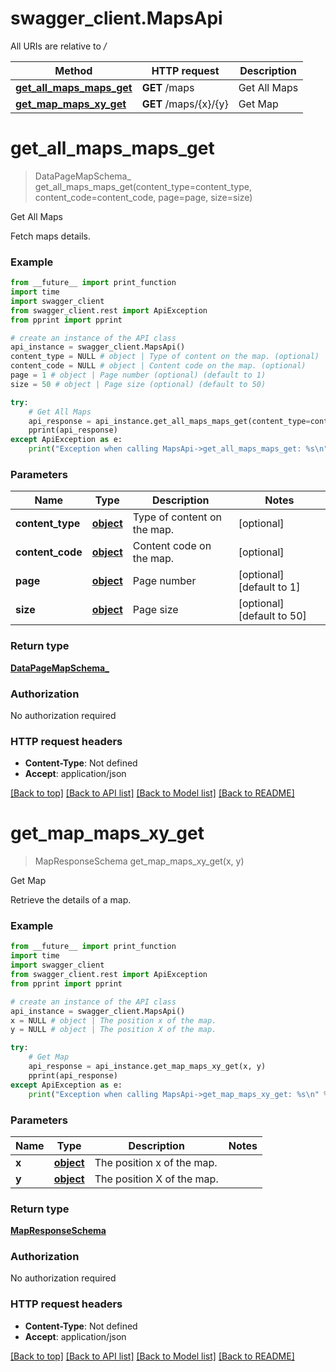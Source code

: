 # swagger_client.MapsApi

All URIs are relative to */*

Method | HTTP request | Description
------------- | ------------- | -------------
[**get_all_maps_maps_get**](MapsApi.md#get_all_maps_maps_get) | **GET** /maps | Get All Maps
[**get_map_maps_xy_get**](MapsApi.md#get_map_maps_xy_get) | **GET** /maps/{x}/{y} | Get Map

# **get_all_maps_maps_get**
> DataPageMapSchema_ get_all_maps_maps_get(content_type=content_type, content_code=content_code, page=page, size=size)

Get All Maps

Fetch maps details.

### Example
```python
from __future__ import print_function
import time
import swagger_client
from swagger_client.rest import ApiException
from pprint import pprint

# create an instance of the API class
api_instance = swagger_client.MapsApi()
content_type = NULL # object | Type of content on the map. (optional)
content_code = NULL # object | Content code on the map. (optional)
page = 1 # object | Page number (optional) (default to 1)
size = 50 # object | Page size (optional) (default to 50)

try:
    # Get All Maps
    api_response = api_instance.get_all_maps_maps_get(content_type=content_type, content_code=content_code, page=page, size=size)
    pprint(api_response)
except ApiException as e:
    print("Exception when calling MapsApi->get_all_maps_maps_get: %s\n" % e)
```

### Parameters

Name | Type | Description  | Notes
------------- | ------------- | ------------- | -------------
 **content_type** | [**object**](.md)| Type of content on the map. | [optional] 
 **content_code** | [**object**](.md)| Content code on the map. | [optional] 
 **page** | [**object**](.md)| Page number | [optional] [default to 1]
 **size** | [**object**](.md)| Page size | [optional] [default to 50]

### Return type

[**DataPageMapSchema_**](DataPageMapSchema_.md)

### Authorization

No authorization required

### HTTP request headers

 - **Content-Type**: Not defined
 - **Accept**: application/json

[[Back to top]](#) [[Back to API list]](../README.md#documentation-for-api-endpoints) [[Back to Model list]](../README.md#documentation-for-models) [[Back to README]](../README.md)

# **get_map_maps_xy_get**
> MapResponseSchema get_map_maps_xy_get(x, y)

Get Map

Retrieve the details of a map.

### Example
```python
from __future__ import print_function
import time
import swagger_client
from swagger_client.rest import ApiException
from pprint import pprint

# create an instance of the API class
api_instance = swagger_client.MapsApi()
x = NULL # object | The position x of the map.
y = NULL # object | The position X of the map.

try:
    # Get Map
    api_response = api_instance.get_map_maps_xy_get(x, y)
    pprint(api_response)
except ApiException as e:
    print("Exception when calling MapsApi->get_map_maps_xy_get: %s\n" % e)
```

### Parameters

Name | Type | Description  | Notes
------------- | ------------- | ------------- | -------------
 **x** | [**object**](.md)| The position x of the map. | 
 **y** | [**object**](.md)| The position X of the map. | 

### Return type

[**MapResponseSchema**](MapResponseSchema.md)

### Authorization

No authorization required

### HTTP request headers

 - **Content-Type**: Not defined
 - **Accept**: application/json

[[Back to top]](#) [[Back to API list]](../README.md#documentation-for-api-endpoints) [[Back to Model list]](../README.md#documentation-for-models) [[Back to README]](../README.md)

